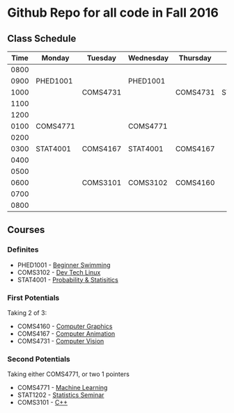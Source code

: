 # Github Repo for all code in Fall 2016

## Class Schedule
Time | Monday   | Tuesday  | Wednesday | Thursday | Friday
-----|----------|----------|-----------|----------|--------
0800 | | | | | 
0900 | PHED1001 |          | PHED1001  | |
1000 |          | COMS4731 |           | COMS4731 | STAT1202
1100 | | | | |
1200 | | | | |
0100 | COMS4771 |          | COMS4771  | |
0200 | | | | |
0300 | STAT4001 | COMS4167 | STAT4001  | COMS4167 |
0400 | | | | |
0500 | | | | |
0600 |          | COMS3101 | COMS3102  | COMS4160 | 
0700 | | | | |
0800 | | | | |

## Courses
### Definites
- PHED1001 - [Beginner Swimming](https://github.com/radamadah/fall-2016/tree/master/PHED1001)
- COMS3102 - [Dev Tech Linux](https://github.com/radamadah/fall-2016/tree/master/COMS3102)
- STAT4001 - [Probability & Statisitics](https://github.com/radamadah/fall-2016/tree/master/STAT4001)
### First Potentials
Taking 2 of 3:
- COMS4160 - [Computer Graphics](https://github.com/radamadah/fall-2016/tree/master/COMS4160)
- COMS4167 - [Computer Animation](https://github.com/radamadah/fall-2016/tree/master/COMS4167)
- COMS4731 - [Computer Vision](https://github.com/radamadah/fall-2016/tree/master/COMS4731)
### Second Potentials
Taking either COMS4771, or two 1 pointers
- COMS4771 - [Machine Learning](https://github.com/radamadah/fall-2016/tree/master/COMS4771)
- STAT1202 - [Statistics Seminar](https://github.com/radamadah/fall-2016/tree/master/STAT1202)
- COMS3101 - [C++](https://github.com/radamadah/fall-2016/tree/master/COMS3101)
